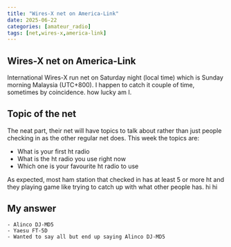 ```yaml
---
title: "Wires-X net on America-Link"
date: 2025-06-22
categories: [amateur_radio]
tags: [net,wires-x,america-link]
---
```


## Wires-X net on America-Link

International Wires-X run net on Saturday night (local time) which is Sunday morning Malaysia (UTC+800). I happen to catch it couple of time, sometimes by coincidence. how lucky am I.

## Topic of the net

The neat part, their net will have topics to talk about rather than just people checking in as the other regular net does. This week the topics are:
* What is your first ht radio
* What is the ht radio you use right now
* Which one is your favourite ht radio to use

As expected, most ham station that checked in has at least 5 or more ht and they playing game like trying to catch up with what other people has. hi hi

## My answer
    - Alinco DJ-MD5
    - Yaesu FT-5D
    - Wanted to say all but end up saying Alinco DJ-MD5